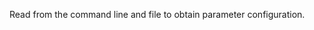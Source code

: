 <!--
 * @Author: liujiajin
 * @Date: 2024-08-17 14:12:08
 * @LastEditors: Please set LastEditors
 * @LastEditTime: 2024-08-17 14:12:09
 * @Description: 
-->

Read from the command line and file to obtain parameter configuration.